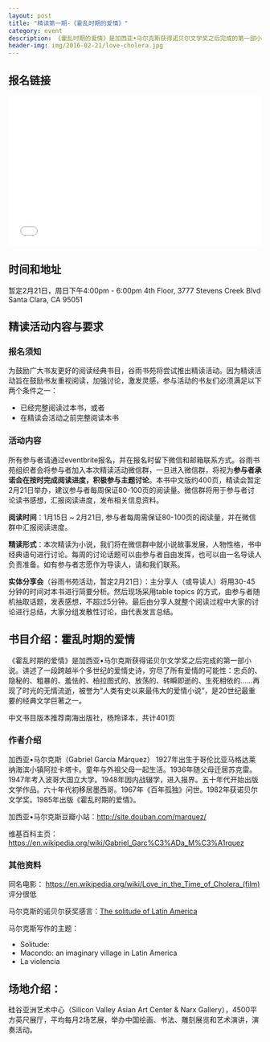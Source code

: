 ```yaml
---
layout: post
title: "精读第一期-《霍乱时期的爱情》"
category: event
description: 《霍乱时期的爱情》是加西亚•马尔克斯获得诺贝尔文学奖之后完成的第一部小说。讲述了一段跨越半个多世纪的爱情史诗，穷尽了所有爱情的可能性：忠贞的、隐秘的、粗暴的、羞怯的、柏拉图式的、放荡的、转瞬即逝的、生死相依的……再现了时光的无情流逝，被誉为“人类有史以来最伟大的爱情小说”，是20世纪最重要的经典文学巨著之一。
header-img: img/2016-02-21/love-cholera.jpg
---
```

## 报名链接

<div style="width:100%; text-align:left;" ><iframe  src="//eventbrite.com/tickets-external?eid=20498559744&ref=etckt" frameborder="0" height="300" width="100%" vspace="0" hspace="0" marginheight="5" marginwidth="5" scrolling="auto" allowtransparency="true"></iframe></div>

## 时间和地址

暂定2月21日，周日下午4:00pm - 6:00pm
4th Floor, 3777 Stevens Creek Blvd
Santa Clara, CA 95051

## 精读活动内容与要求

### 报名须知
为鼓励广大书友更好的阅读经典书目，谷雨书苑将尝试推出精读活动。因为精读活动旨在鼓励书友重视阅读，加强讨论，激发灵感，参与活动的书友们必须满足以下两个条件之一：

- 已经完整阅读过本书，或者
- 在精读会活动之前完整阅读本书


### 活动内容
所有参与者请通过eventbrite报名，并在报名时留下微信和邮箱联系方式。谷雨书苑组织者会将参与者加入本次精读活动微信群，一旦进入微信群，将视为**参与者承诺会在按时完成阅读进度，积极参与主题讨论**。本书中文版约400页，精读会暂定2月21日举办，建议参与者每周保证80-100页的阅读量。微信群将用于参与者讨论读书感想，汇报阅读进度，发布相关信息资料。

**阅读时间**：1月15日 ~ 2月21日, 参与者每周需保证80-100页的阅读量，并在微信群中汇报阅读进度。

**精读形式**：本次精读为小说，我们将在微信群中就小说故事发展，人物性格，书中经典语句进行讨论。每周的讨论话题可以由参与者自由发挥，也可以由一名导读人负责准备。如有参与者志愿作为导读人，请和我们联系。

**实体分享会**（谷雨书苑活动，暂定2月21日）：主分享人（或导读人）将用30-45分钟的时间对本书进行简要分析。然后现场采用table topics 的方式，由参与者随机抽取话题，发表感想，不超过5分钟。最后由分享人就整个阅读过程中大家的讨论进行总结，大家分组发散性讨论，由代表发言总结。

## 书目介绍：霍乱时期的爱情

《霍乱时期的爱情》是加西亚•马尔克斯获得诺贝尔文学奖之后完成的第一部小说。讲述了一段跨越半个多世纪的爱情史诗，穷尽了所有爱情的可能性：忠贞的、隐秘的、粗暴的、羞怯的、柏拉图式的、放荡的、转瞬即逝的、生死相依的……再现了时光的无情流逝，被誉为“人类有史以来最伟大的爱情小说”，是20世纪最重要的经典文学巨著之一。

中文书目版本推荐南海出版社，杨玲译本，共计401页


### 作者介绍

加西亚•马尔克斯（Gabriel García Márquez）
1927年出生于哥伦比亚马格达莱纳海滨小镇阿拉卡塔卡。童年与外祖父母一起生活。1936年随父母迁居苏克雷。1947年考入波哥大国立大学。1948年因内战辍学，进入报界。五十年代开始出版文学作品。六十年代初移居墨西哥。1967年《百年孤独》问世。1982年获诺贝尔文学奖。1985年出版《霍乱时期的爱情》。

加西亚•马尔克斯豆瓣小站：<http://site.douban.com/marquez/>

维基百科主页：<https://en.wikipedia.org/wiki/Gabriel_Garc%C3%ADa_M%C3%A1rquez>


### 其他资料

同名电影： <https://en.wikipedia.org/wiki/Love_in_the_Time_of_Cholera_(film)> 评分很低

马尔克斯的诺贝尔获奖感言：[The solitude of Latin America](http://www.nobelprize.org/nobel_prizes/literature/laureates/1982/marquez-lecture.html)

马尔克斯写作的主题：  
- Solitude:
- Macondo: an imaginary village in Latin America
- La violencia


## 场地介绍：

硅谷亚洲艺术中心（Silicon Valley Asian Art Center & Narx Gallery），4500平方英尺展厅，平均每月2场艺展，举办中国绘画、书法、雕刻展览和艺术演讲，演奏活动。

